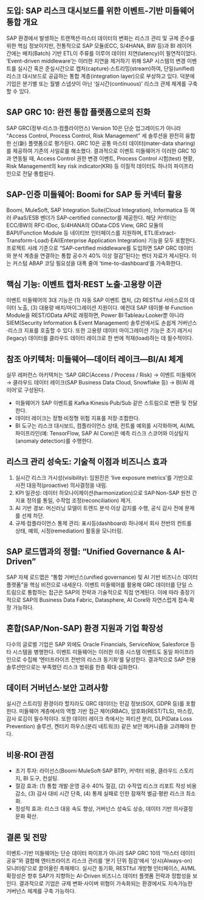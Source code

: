 ## 도입: SAP 리스크 대시보드를 위한 이벤트-기반 미들웨어 통합 개요
SAP 환경에서 발생하는 트랜잭션·마스터 데이터의 변화는 리스크 관리 및 규제 준수를 위한 핵심 정보이지만, 전통적으로 SAP 모듈(ECC, S/4HANA, BW 등)과 BI 레이어 간에는 배치(Batch) 기반 ETL이 주류를 이루어 데이터 지연(latency)이 필연적이었다. ‘Event-driven middleware’는 이러한 지연을 제거하기 위해 SAP 시스템의 변경 이벤트를 실시간 혹은 준실시간으로 캡처(capture)·스트리밍(stream)하여, 단일(unified) 리스크 대시보드로 공급하는 통합 계층(integration layer)으로 부상하고 있다. 덕분에 기업은 분기별 또는 월별 스냅샷이 아닌 ‘실시간(continuous)’ 리스크 관제 체계를 구축할 수 있다.

## SAP GRC 10: 완전 통합 플랫폼으로의 진화
SAP GRC(정부·리스크·컴플라이언스) Version 10은 단순 업그레이드가 아니라 “Access Control, Process Control, Risk Management” 세 솔루션을 완전히 융합한 신(新) 플랫폼으로 평가된다. GRC 10은 공통 마스터 데이터(mater-data sharing)를 제공하여 기존의 사일로를 해소했다. 결과적으로 이벤트 미들웨어가 이러한 GRC 10과 연동될 때, Access Control 권한 변경 이벤트, Process Control 시험(test) 현황, Risk Management의 key risk indicator(KRI) 등 이질적 데이터도 하나의 파이프라인으로 전달·통합된다.

## SAP-인증 미들웨어: Boomi for SAP 등 커넥터 활용
Boomi, MuleSoft, SAP Integration Suite(Cloud Integration), Informatica 등 여러 iPaaS/ESB 벤더가 SAP-certified connector를 제공한다. 해당 커넥터는 ECC/BW의 RFC·IDoc, S/4HANA의 OData·CDS View, GRC 모듈의 BAPI/Function Module 등 네이티브 인터페이스를 지원하며, ETL(Extract-Transform-Load)·EAI(Enterprise Application Integration) 기능을 모두 포함한다. 프로젝트 사례 기준으로 “SAP-certified middleware를 도입하면 SAP GRC 데이터와 분석 계층을 연결하는 통합 공수가 40% 이상 절감”된다는 벤더 자료가 제시된다. 이는 커스텀 ABAP 코딩 필요성을 대폭 줄여 ‘time-to-dashboard’를 가속화한다.

## 핵심 기능: 이벤트 캡처·REST 노출·고용량 이관
이벤트 미들웨어의 3대 기능은 (1) 자동 SAP 이벤트 캡처, (2) RESTful 서비스로의 데이터 노출, (3) 대용량 배치/마이그레이션 지원이다. 예컨대 SAP 테이블·뷰·Function Module을 REST/OData API로 래핑하면, Power BI·Tableau·Looker뿐 아니라 SIEM(Security Information & Event Management) 솔루션에서도 손쉽게 거버넌스·리스크 지표를 호출할 수 있다. 또한 고용량 데이터 마이그레이션 기능은 초기 레거시(legacy) 데이터를 클라우드 데이터 레이크로 한 번에 적재(load)하는 데 필수적이다.

## 참조 아키텍처: 미들웨어—데이터 레이크—BI/AI 체계
실무 레퍼런스 아키텍처는 ‘SAP GRC(Access / Process / Risk) → 이벤트 미들웨어 → 클라우드 데이터 레이크(SAP Business Data Cloud, Snowflake 등) → BI/AI 레이어’로 구성된다. 
- 미들웨어가 SAP 이벤트를 Kafka·Kinesis·Pub/Sub 같은 스트림으로 변환 및 전달한다. 
- 데이터 레이크는 정형·비정형 위험 지표를 저장·조합한다. 
- BI 도구는 리스크 대시보드, 컴플라이언스 상태, 컨트롤 예외를 시각화하며, AI/ML 파이프라인(예: TensorFlow, SAP AI Core)은 예측 리스크 스코어와 이상탐지(anomaly detection)를 수행한다.

## 리스크 관리 성숙도: 기술적 이점과 비즈니스 효과
1. 실시간 리스크 가시성(visibility): 임원진은 ‘live exposure metrics’를 기반으로 사전 대응적(proactive) 의사결정을 내림. 
2. KPI 일관성: 데이터 하모나이제이션(harmonization)으로 SAP·Non-SAP 원천 간 지표 정의를 통일, 수작업 조정(reconciliation) 제거. 
3. AI 기반 경보: 머신러닝 모델이 트렌드 분석·이상 감지를 수행, 공식 감사 전에 문제를 선제 차단. 
4. 규제·컴플라이언스 통제 관리: 표시등(dashboard) 하나에서 회사 전반의 컨트롤 상태, 예외, 시정(remediation) 활동을 모니터링.

## SAP 로드맵과의 정렬: “Unified Governance & AI-Driven”
SAP 자체 로드맵은 “통합 거버넌스(unified governance) 및 AI 기반 비즈니스 데이터 플랫폼”을 핵심 비전으로 내세운다. 이벤트 미들웨어를 활용해 GRC 데이터를 단일 스트림으로 통합하는 접근은 SAP의 전략과 기술적으로 직접 연계된다. 이에 따라 중장기적으로 SAP의 Business Data Fabric, Datasphere, AI Core와 자연스럽게 접속·확장 가능하다.

## 혼합(SAP/Non-SAP) 환경 지원과 기업 확장성
다수의 글로벌 기업은 SAP 외에도 Oracle Financials, ServiceNow, Salesforce 등 타 시스템을 병행한다. 이벤트 미들웨어는 이러한 이종 시스템 이벤트도 동일 파이프라인으로 수집해 ‘엔터프라이즈 전반의 리스크 동기화’를 달성한다. 결과적으로 SAP 전용 솔루션만으로는 부족했던 리스크 범위를 한층 확대·심화한다.

## 데이터 거버넌스·보안 고려사항
실시간 스트리밍 환경이라 할지라도 GRC 데이터는 민감 정보(SOX, GDPR 등)를 포함한다. 미들웨어 계층에서의 역할 기반 접근 제어(RBAC), 암호화(REST/TLS), 마스킹, 감사 로깅이 필수적이다. 또한 데이터 레이크 측에서는 파티션 분리, DLP(Data Loss Prevention) 솔루션, 켄터키 하우스(분리 네트워크) 같은 보안 메커니즘을 고려해야 한다.

## 비용·ROI 관점
- 초기 투자: 라이선스(Boomi·MuleSoft·SAP BTP), 커넥터 비용, 클라우드 스토리지, BI 도구, 컨설팅. 
- 절감 효과: (1) 통합 개발·운영 공수 40% 절감, (2) 수작업 리스크 리포트 작성 비용 감소, (3) 감사 대비 시간 단축, (4) 통제 실패로 인한 잠재적 벌금·평판 리스크 최소화.
- 정성적 효과: 리스크 대응 속도 향상, 거버넌스 성숙도 상승, 데이터 기반 의사결정 문화 확산.

## 결론 및 전망
이벤트-기반 미들웨어는 단순 데이터 파이프가 아니라 SAP GRC 10의 “마스터 데이터 공유”와 결합해 엔터프라이즈 리스크 관리를 ‘분기 단위 점검’에서 ‘상시(Always-on) 모니터링’으로 끌어올린 촉매제다. 실시간 동기화, RESTful 개방형 인터페이스, AI/ML 확장성은 향후 SAP가 지향하는 AI-Driven 비즈니스 데이터 플랫폼 전략과 정합성을 보인다. 결과적으로 기업은 규제 변화·사이버 위협이 가속화되는 환경에서도 지속가능한 거버넌스 체계를 구축 가능하다.